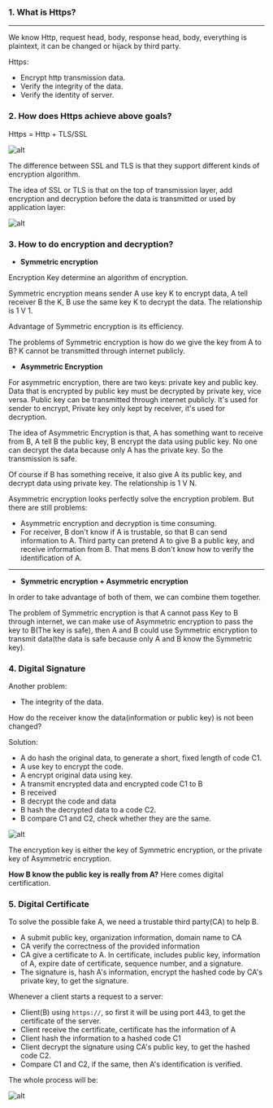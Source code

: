 ### 1. What is Https?
------------------------

We know Http, request head, body, response head, body, everything is plaintext, it can be changed or hijack by third party.

Https:
- Encrypt http transmission data.
- Verify the integrity of the data.
- Verify the identity of server.


### 2. How does Https achieve above goals?

Https = Http + TLS/SSL

![alt](https://jgpqsq.ch.files.1drv.com/y4mHjHf8qtpUXbuT1iYuti063iqpe9Ihc83iwD8TB8TL03NKlu0DQERq-_0138ZTzO4wg0eo2qWyMtLLTxOxz5bhLn8fkkyguowCxz2qqvki-F72ktpvAxw3TaGB7iPYOQcR2eoQCeooodtpJdjOydl3EjH9qt-JpT7WyvnRfXSlY_8P5JtTj6bjBzQ0kKe1mltO57booDmoR_MX0VV3yrgbw?width=800&height=400&cropmode=none)

The difference between SSL and TLS is that they support different kinds of encryption algorithm.

The idea of SSL or TLS is that on the top of transmission layer, add encryption and decryption before the data is transmitted or used by application layer:

![alt](https://jwpqsq.ch.files.1drv.com/y4mZ4gpkT58sPZ-IQLhMClARRzLcig3hnZuhZUshQzecLNMbU-Gd5gjGwXe1IVfV8x3ohJS4NYb3aNs3v1f0aZzMMcyt8dLObugpYHbe8T0uCnlIzQ4zonP6cSI6C-GWPeA09a_BaumDmaDzi4jmrfnY9LYJE5KqPEKSg6m6TdHJw4QfSGU_AVOp8ICJBk7rMYSxIjG96Pju7Yl-gWHUP8Jbw?width=543&height=248&cropmode=none)


### 3. How to do encryption and decryption?

- **Symmetric encryption**

Encryption Key determine an algorithm of encryption.

Symmetric encryption means sender A use key K to encrypt data, A tell receiver B the K, B use the same key K to decrypt the data. The relationship is 1 V 1.

Advantage of Symmetric encryption is its efficiency.

The problems of Symmetric encryption is how do we give the key from A to B? K cannot be transmitted through internet publicly.


- **Asymmetric Encryption**

For asymmetric encryption, there are two keys: private key and public key.
Data that is encrypted by public key must be decrypted by private key, vice versa. Public key can be transmitted through internet publicly. It's used for sender to encrypt, Private key only kept by receiver, it's used for decryption.

The idea of Asymmetric Encryption is that, A has something want to receive from B, A tell B the public key, B encrypt the data using public key. No one can decrypt the data because only A has the private key. So the transmission is safe.

Of course if B has something receive, it also give A its public key, and decrypt data using private key.
The relationship is 1 V N.

Asymmetric encryption looks perfectly solve the encryption problem. But there are still problems:

- Asymmetric encryption and decryption is time consuming.
- For receiver, B don't know if A is trustable, so that B can send information to A. Third party can pretend A to give B a public key, and receive information from B. That mens B don't know how to verify the identification of A.

------

- **Symmetric encryption + Asymmetric encryption**

In order to take advantage of both of them, we can combine them together.

The problem of Symmetric encryption is that A cannot pass Key to B through internet, we can make use of Asymmetric encryption to pass the key to B(The key is safe), then A and B could use Symmetric encryption to transmit data(the data is safe because only A and B know the Symmetric key).

### 4. Digital Signature

Another problem:
- The integrity of the data.

How do the receiver know the data(information or public key) is not been changed?

Solution:

- A do hash the original data, to generate a short, fixed length of code C1.
- A use key to encrypt the code.
- A encrypt original data using key.
- A transmit encrypted data and encrypted code C1 to B
- B received
- B decrypt the code and data
- B hash the decrypted data to a code C2.
- B compare C1 and C2, check whether they are the same.

![alt](https://igpqsq.ch.files.1drv.com/y4mbsQmxFAY-9PTqrYwaYc-iKiy7nDpNM5f81pOSGow_p_uYmvcs7_ZVpvsgKMP2dK8DcpkE-7uIJZEEa_FGTVwV5o1wJk635jdwvEO5j5rllupp7V0EYti6CGwpP0hvvI8CIgJaotRaCB4g8XZwEwLs-AcbeDLf7JQZf_Yvv3gl2vE7Cjy5YpVxFsS67BGytM7U3foNPDB0_MhQaio39ixUQ?width=635&height=493&cropmode=none)


The encryption key is either the key of Symmetric encryption, or the private key of Asymmetric encryption.

**How B know the public key is really from A?**
Here comes digital certification.

### 5. Digital Certificate

To solve the possible fake A, we need a trustable third party(CA) to help B.

- A submit public key, organization information, domain name to CA
- CA verify the correctness of the provided information
- CA give a certificate to A. In certificate, includes public key, information of A, expire date of certificate, sequence number, and a signature.
- The signature is, hash A's information, encrypt the hashed code by CA's private key, to get the signature.

Whenever a client starts a request to a server:
- Client(B) using `https://`, so first it will be using port 443, to get the certificate of the server.
- Client receive the certificate, certificate has the information of A
- Client hash the information to a hashed code C1
- Client decrypt the signature using CA's public key, to get the hashed code C2.
- Compare C1 and C2, if the same, then A's identification is verified.

The whole process will be:

![alt](https://kqofjg.ch.files.1drv.com/y4mipzkofwV30h0dvE9bsEcCPVi_uHI1jierEJFcOVIuNQBcyNhSl90QZZFkqdNyalQz3yodtpa0_Pk5krqF_3hpCV_GW1I9uf2iC7vAT-xtPdwuIWInpNGZ2SEpZsq1iBbtmxrIZ0nkXH4nH2InIg-CJMA2xsAbH8ugHk5t3CMUro2nc2J45npBgKShqbt-2J98v1Tu63KyRTx9aFkd8114w?width=700&height=570&cropmode=none)
